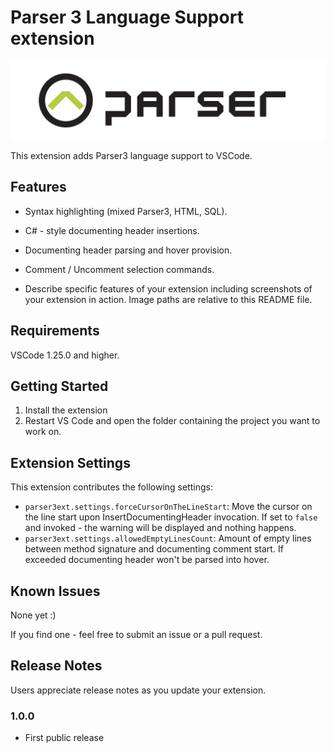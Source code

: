 # Parser 3 Language Support extension

![logo](.\images\logo.png)

This extension adds Parser3 language support to VSCode. 

## Features

-   Syntax highlighting (mixed Parser3, HTML, SQL).

-   C# - style documenting header insertions.

-   Documenting header parsing and hover provision.

-   Comment / Uncomment selection commands.

-   Describe specific features of your extension including screenshots of your extension in action. Image paths are relative to this README file.


## Requirements

VSCode 1.25.0 and higher.

## Getting Started

1.  Install the extension
2.  Restart VS Code and open the folder containing the project you want to work on.

## Extension Settings

This extension contributes the following settings:

* `parser3ext.settings.forceCursorOnTheLineStart`: Move the cursor on the line start upon InsertDocumentingHeader invocation. If set to `false` and invoked - the warning will be displayed and nothing happens.
* `parser3ext.settings.allowedEmptyLinesCount`: Amount of empty lines between method signature and documenting comment start. If exceeded documenting header won't be parsed into hover.

## Known Issues

None yet :)

If you find one - feel free to submit an issue or a pull request.

## Release Notes

Users appreciate release notes as you update your extension.

### 1.0.0

- First public release